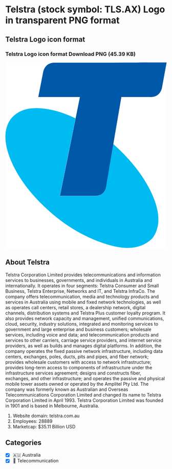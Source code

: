 # Telstra (stock symbol: TLS.AX) Logo in transparent PNG format

## Telstra Logo icon format

### Telstra Logo icon format Download PNG (45.39 KB)

![Telstra Logo icon format Download PNG (45.39 KB)](/img/orig/TLS.AX-2824e96d.png)

## About Telstra

Telstra Corporation Limited provides telecommunications and information services to businesses, governments, and individuals in Australia and internationally. It operates in four segments: Telstra Consumer and Small Business, Telstra Enterprise, Networks and IT, and Telstra InfraCo. The company offers telecommunication, media and technology products and services in Australia using mobile and fixed network technologies, as well as operates call centers, retail stores, a dealership network, digital channels, distribution systems and Telstra Plus customer loyalty program. It also provides network capacity and management, unified communications, cloud, security, industry solutions, integrated and monitoring services to government and large enterprise and business customers; wholesale services, including voice and data; and telecommunication products and services to other carriers, carriage service providers, and internet service providers, as well as builds and manages digital platforms. In addition, the company operates the fixed passive network infrastructure, including data centers, exchanges, poles, ducts, pits and pipes, and fiber network; provides wholesale customers with access to network infrastructure; provides long-term access to components of infrastructure under the infrastructure services agreement; designs and constructs fiber, exchanges, and other infrastructure; and operates the passive and physical mobile tower assets owned or operated by the Amplitel Pty Ltd. The company was formerly known as Australian and Overseas Telecommunications Corporation Limited and changed its name to Telstra Corporation Limited in April 1993. Telstra Corporation Limited was founded in 1901 and is based in Melbourne, Australia.

1. Website domain: telstra.com.au
2. Employees: 28889
3. Marketcap: $35.11 Billion USD


## Categories
- [x] 🇦🇺 Australia
- [x] 📡 Telecommunication
